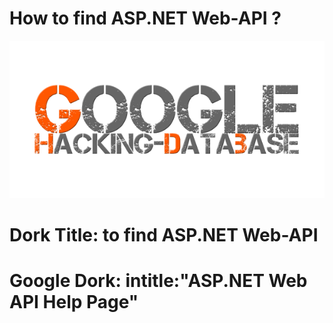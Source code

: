 # How to find ASP.NET Web-API ?
![image](https://github.com/ozergoker/How-to-find-ASP.NET-Web-API/blob/main/ghdb.png)

# Dork Title: to find ASP.NET Web-API
# Google Dork: intitle:"ASP.NET Web API Help Page"

